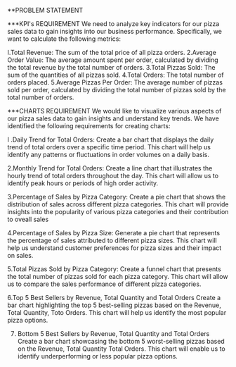 **PROBLEM STATEMENT

***KPI's REQUIREMENT
We need to analyze key indicators for our pizza sales data to gain insights into our business
performance. Specifically, we want to calculate the following metrics:

I.Total Revenue: The sum of the total price of all pizza orders.
2.Average Order Value: The average amount spent per order, calculated by dividing the total revenue by the total number of orders.
3.Total Pizzas Sold: The sum of the quantities of all pizzas sold.
4.Total Orders: The total number of orders placed.
5.Average Pizzas Per Order: The average number of pizzas sold per order, calculated by
dividing the total number of pizzas sold by the total number of orders.



***CHARTS REQUIREMENT
We would like to visualize various aspects of our pizza sales data to gain insights and understand key
trends. We have identified the following requirements for creating charts:

I .DaiIy Trend for Total Orders:
Create a bar chart that displays the daily trend of total orders over a specific time period. This chart will
help us identify any patterns or fluctuations in order volumes on a daily basis.

2.Monthly Trend for Total Orders:
Create a line chart that illustrates the hourly trend of total orders throughout the day. This chart will allow
us to identify peak hours or periods of high order activity.

3.Percentage of Sales by Pizza Category:
Create a pie chart that shows the distribution of sales across different pizza categories. This chart will
provide insights into the popularity of various pizza categories and their contribution to oveall sales

4.Percentage of Sales by Pizza Size:
Generate a pie chart that represents the percentage of sales attributed to different pizza sizes. This
chart will help us understand customer preferences for pizza sizes and their impact on sales.

5.Total Pizzas Sold by Pizza Category:
Create a funnel chart that presents the total number of pizzas sold for each pizza category. This chart
will allow us to compare the sales performance of different pizza categories.

6.Top 5 Best Sellers by Revenue, Total Quantity and Total Orders
Create a bar chart highlighting the top 5 best-selling pizzas based on the Revenue, Total Quantity, Toto
Orders. This chart will help us identify the most popular pizza options.

7. Bottom 5 Best Sellers by Revenue, Total Quantity and Total Orders
Create a bar chart showcasing the bottom 5 worst-selling pizzas based on the Revenue, Total Quantity
Total Orders. This chart will enable us to identify underperforming or less popular pizza options.



